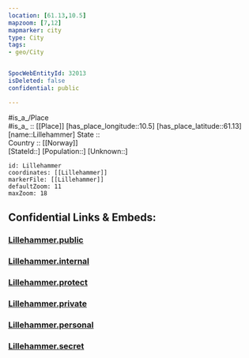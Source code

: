 ```yaml
---
location: [61.13,10.5] 
mapzoom: [7,12] 
mapmarker: city 
type: City
tags:
- geo/City


SpocWebEntityId: 32013
isDeleted: false
confidential: public

---
```

#is_a_/Place  
#is_a_ :: [[Place]] 
[has_place_longitude::10.5] 
[has_place_latitude::61.13] 
[name::Lillehammer] 
State ::  
Country :: [[Norway]]  
[StateId::] 
[Population::] 
[Unknown::] 


```leaflet
id: Lillehammer
coordinates: [[Lillehammer]] 
markerFile: [[Lillehammer]] 
defaultZoom: 11 
maxZoom: 18
```


## Confidential Links & Embeds: 

### [Lillehammer.public](/_public/\Earth\Continent\Europe\Europe~North\Norway\Counties~Norway\Oppland\CityLillehammer.public.md) 

### [Lillehammer.internal](/_internal/\Earth\Continent\Europe\Europe~North\Norway\Counties~Norway\Oppland\CityLillehammer.internal.md) 

### [Lillehammer.protect](/_protect/\Earth\Continent\Europe\Europe~North\Norway\Counties~Norway\Oppland\CityLillehammer.protect.md) 

### [Lillehammer.private](/_private/\Earth\Continent\Europe\Europe~North\Norway\Counties~Norway\Oppland\CityLillehammer.private.md) 

### [Lillehammer.personal](/_personal/\Earth\Continent\Europe\Europe~North\Norway\Counties~Norway\Oppland\CityLillehammer.personal.md) 

### [Lillehammer.secret](/_secret/\Earth\Continent\Europe\Europe~North\Norway\Counties~Norway\Oppland\CityLillehammer.secret.md)

